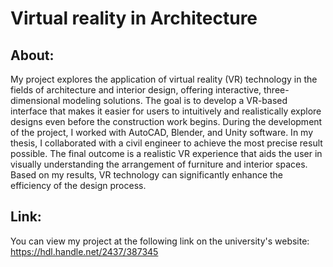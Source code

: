 # Virtual reality in Architecture

## About:

My project explores the application of virtual reality (VR) technology in the fields of architecture and interior design, offering interactive, three-dimensional modeling solutions. The goal is to develop a VR-based interface that makes it easier for users to intuitively and realistically explore designs even before the construction work begins. During the development of the project, I worked with AutoCAD, Blender, and Unity software. In my thesis, I collaborated with a civil engineer to achieve the most precise result possible. The final outcome is a realistic VR experience that aids the user in visually understanding the arrangement of furniture and interior spaces. Based on my results, VR technology can significantly enhance the efficiency of the design process.

## Link:

You can view my project at the following link on the university's website:
https://hdl.handle.net/2437/387345
